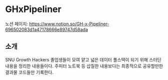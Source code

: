 # GHxPipeliner

노션 페이지: https://www.notion.so/GH-x-Pipeliner-696502083d1a47178666e89747d58ada

## 소개

SNU Growth Hackers 졸업생들이 모여 얕고 넓은 데이터 풀스택이 되기 위해 스터딘 내용을 정리한 내용들이다.
주피터 노트북 등 삽질한 내용보다는 최종적으로 공유할만한 결과물 코드들만 기록한다.


